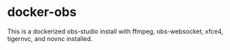 # docker-obs

This is a dockerized obs-studio install with ffmpeg, obs-websocket, xfce4, tigernvc, and novnc installed.